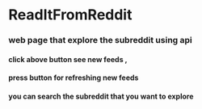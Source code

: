 # ReadItFromReddit


### web page that explore the subreddit using api
#### click above button see new feeds ,
#### press button for refreshing new feeds
#### you can search the subreddit that you want to explore 
